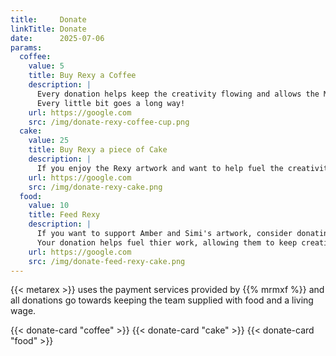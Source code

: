 ```yaml
---
title:     Donate
linkTitle: Donate
date:      2025-07-06
params:
  coffee:
    value: 5
    title: Buy Rexy a Coffee
    description: |
      Every donation helps keep the creativity flowing and allows the MetaRex Creative Team to keep sharing their content with you!
      Every little bit goes a long way!
    url: https://google.com
    src: /img/donate-rexy-coffee-cup.png
  cake:
    value: 25
    title: Buy Rexy a piece of Cake
    description: |
      If you enjoy the Rexy artwork and want to help fuel the creativity, you can support our Creative Team by buying Rexy a piece of Cake!
    url: https://google.com
    src: /img/donate-rexy-cake.png
  food:
    value: 10
    title: Feed Rexy
    description: |
      If you want to support Amber and Simi's artwork, consider donating to Feed Rexy! 
      Your donation helps fuel thier work, allowing them to keep creating and sharing more with you!
    url: https://google.com
    src: /img/donate-feed-rexy-cake.png
---
```



{{< metarex >}}  uses the payment services provided by {{% mrmxf %}} and all donations go towards keeping the team supplied with food and a living wage.

<div class = "ui equal width center aligned stackable grid">
  {{< donate-card "coffee" >}}
  {{< donate-card "cake" >}}
  {{< donate-card "food" >}}
</div>
